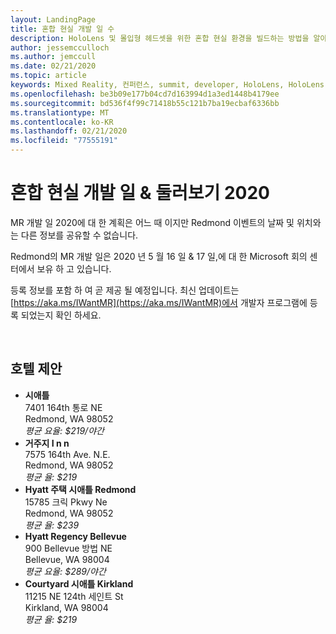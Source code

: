 ```yaml
---
layout: LandingPage
title: 혼합 현실 개발 일 수
description: HoloLens 및 몰입형 헤드셋을 위한 혼합 현실 환경을 빌드하는 방법을 알아보세요.
author: jessemcculloch
ms.author: jemccull
ms.date: 02/21/2020
ms.topic: article
keywords: Mixed Reality, 컨퍼런스, summit, developer, HoloLens, HoloLens 2, Kinect
ms.openlocfilehash: be3b09e177b04cd7d163994d1a3ed1448b4179ee
ms.sourcegitcommit: bd536f4f99c71418b55c121b7ba19ecbaf6336bb
ms.translationtype: MT
ms.contentlocale: ko-KR
ms.lasthandoff: 02/21/2020
ms.locfileid: "77555191"
---
```

# <a name="mixed-reality-dev-days--tour-2020"></a>혼합 현실 개발 일 & 둘러보기 2020

MR 개발 일 2020에 대 한 계획은 어느 때 이지만 Redmond 이벤트의 날짜 및 위치와는 다른 정보를 공유할 수 없습니다.

Redmond의 MR 개발 일은 2020 년 5 월 16 일 & 17 일,에 대 한 Microsoft 회의 센터에서 보유 하 고 있습니다.

등록 정보를 포함 하 여 곧 제공 될 예정입니다.  최신 업데이트는 [https://aka.ms/IWantMR](https://aka.ms/IWantMR)에서 개발자 프로그램에 등록 되었는지 확인 하세요.



</br>

## <a name="hotel-suggestions"></a>호텔 제안

* **시애틀**</br>
  7401 164th 통로 NE</br>
  Redmond, WA 98052</br>
  _평균 요율: $219/야간_
* **거주지 I n n**</br>
  7575 164th Ave. N.E.</br>
  Redmond, WA 98052</br>
  _평균 율: $219_
* **Hyatt 주택 시애틀 Redmond**</br>
  15785 크릭 Pkwy Ne</br>
  Redmond, WA 98052</br>
  _평균 율: $239_
* **Hyatt Regency Bellevue**</br>
  900 Bellevue 방법 NE</br>
  Bellevue, WA 98004</br>
  _평균 요율: $289/야간_
* **Courtyard 시애틀 Kirkland**</br>
  11215 NE 124th 세인트 St</br>
  Kirkland, WA 98004</br>
  _평균 율: $219_
